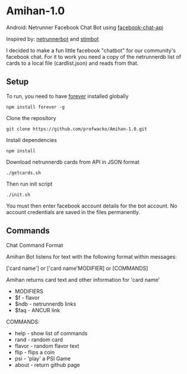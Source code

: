 # Amihan-1.0
Android: Netrunner Facebook Chat Bot using [facebook-chat-api](https://www.npmjs.com/package/facebook-chat-api)

Inspired by: [netrunnerbot](https://github.com/b0wmz1337/redditbots/tree/master/netrunnerbot) and [stimbot](https://github.com/dodgepong/stimbot)

I decided to make a fun little facebook "chatbot" for our community's facebook chat. For it to work you need a copy of the netrunnerdb list of cards to a local file (cardlist.json) and reads from that.

## Setup

To run, you need to have [forever](https://www.npmjs.com/package/forever) installed globally

```
npm install forever -g
```

Clone the repository

```
git clone https://github.com/profwacko/Amihan-1.0.git
```

Install dependencies

```
npm install
```

Download netrunnerdb cards from API in JSON format
```
./getcards.sh
```

Then run init script
```
./init.sh
```

You must then enter facebook account details for the bot account. No account credentials are saved in the files permanently.

## Commands

Chat Command Format

Amihan Bot listens for text with the following format within messages:

['card name'] or ['card name'MODIFIER] or [COMMANDS]

Amihan returns card text and other information for 'card name'

+ MODIFIERS
+ $f - flavor
+ $ndb - netrunnerdb links
+ $faq - ANCUR link

COMMANDS:
+ help - show list of commands
+ rand - random card
+ flavor - random flavor text
+ flip - flips a coin
+ psi - 'play' a PSI Game
+ about - return github page

